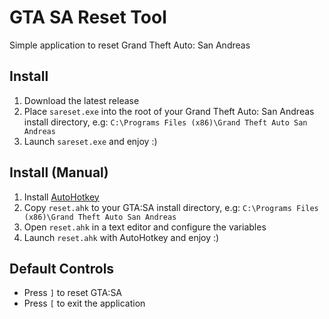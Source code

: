 # GTA SA Reset Tool
Simple application to reset Grand Theft Auto: San Andreas

## Install
1. Download the latest release
2. Place `sareset.exe` into the root of your Grand Theft Auto: San Andreas install directory, e.g: `C:\Programs Files (x86)\Grand Theft Auto San Andreas`
3. Launch `sareset.exe` and enjoy :)

## Install (Manual)
1. Install [AutoHotkey](https://www.autohotkey.com/)
2. Copy `reset.ahk` to your GTA:SA install directory, e.g: `C:\Programs Files (x86)\Grand Theft Auto San Andreas`
3. Open `reset.ahk` in a text editor and configure the variables
4. Launch `reset.ahk` with AutoHotkey and enjoy :)

## Default Controls
- Press `]` to reset GTA:SA
- Press `[` to exit the application 
